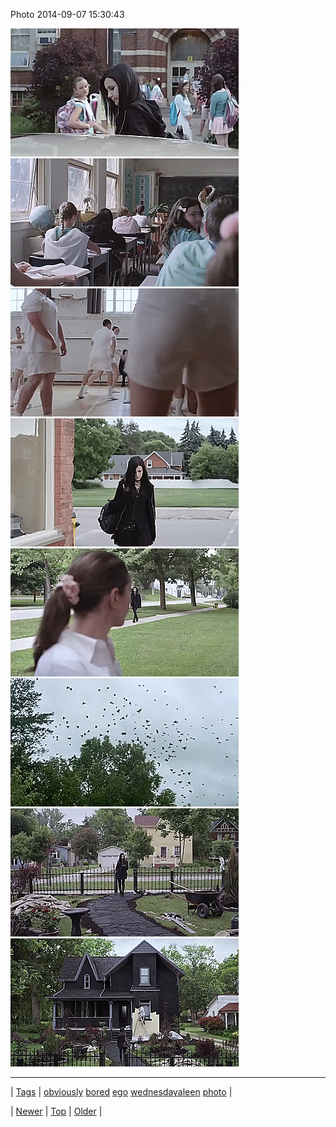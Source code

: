 <!--
title: Photo 2014-09-07 15
date: 2020-06-28T15:27:00.383Z
tags: obviously, bored, ego, wednesdayaleen, photo
-->


Photo 2014-09-07 15:30:43

![](96883603669-0.gif)
![](96883603669-1.gif)
![](96883603669-2.gif)
![](96883603669-3.gif)
![](96883603669-4.gif)
![](96883603669-5.gif)
![](96883603669-6.gif)
![](96883603669-7.gif)

<!--BOTTOM-POST-NAVIGATION-->
---

| [Tags](tags.md) | [obviously](tag-obviously.md) [bored](tag-bored.md) [ego](tag-ego.md) [wednesdayaleen](tag-wednesdayaleen.md) [photo](tag-photo.md) |

| [Newer](96883174974.md) | [Top](index.md) | [Older](96954373164.md) |
